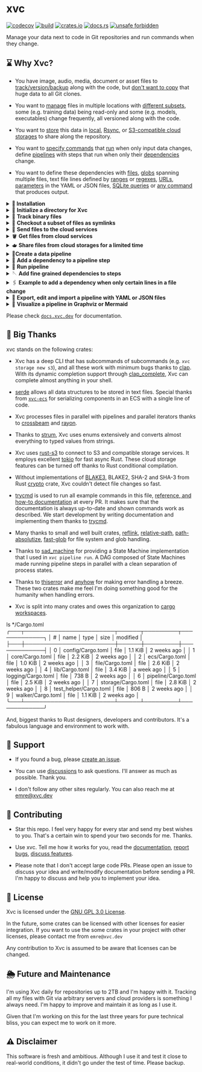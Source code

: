 # xvc

[![codecov](https://codecov.io/gh/iesahin/xvc/branch/main/graph/badge.svg?token=xa3ru5KhRq)](https://codecov.io/gh/iesahin/xvc)
[![build](https://img.shields.io/github/actions/workflow/status/iesahin/xvc/rust.yml?branch=main)](https://github.com/iesahin/xvc/actions/workflows/rust.yml)
[![crates.io](https://img.shields.io/crates/v/xvc)](https://crates.io/crates/xvc)
[![docs.rs](https://img.shields.io/docsrs/xvc)](https://docs.rs/xvc/)
[![unsafe forbidden](https://img.shields.io/badge/unsafe-forbidden-success.svg)](https://github.com/rust-secure-code/safety-dance/)

Manage your data next to code in Git repositories and run commands when they change. 

## ⌛ Why Xvc?

- You have image, audio, media, document or asset files to
[track/version/backup][xvc-file-track] along with the code, but [don't want to
copy][xvc-file-recheck] that huge data to all Git clones.

- You want to [manage][xvc-file-list] files in multiple locations with
[different subsets][xvc-file-copy], some (e.g. training data) being read-only
and some (e.g. models, executables) change frequently, all versioned along with
the code. 

- You want to [store][xvc-s-n] this data in [local][xvc-s-n-local],
[Rsync][xvc-s-n-rsync], or [S3-compatible cloud storages][xvc-s-n-s3] to share
along the repository. 

- You want to [specify commands][xvc-p-s-n] that [run][xvc-p-r] when
only input data changes, define [pipelines][xvc-p-n] with steps that
run when only their [dependencies][xvc-p-s-d] change.

- You want to define these dependencies with
[files][xvc-p-s-d-file],
[globs][xvc-p-s-d-glob] spanning multiple files, text file
lines defined by [ranges][xvc-p-s-d-line] or
[regexes][xvc-p-s-d-line],
[URLs][xvc-p-s-d-url],
[parameters][xvc-p-s-d-params] in the YAML or JSON files,
[SQLite queries][xvc-p-s-d-sqlite] or [any
command][xvc-p-s-d-generic] that produces output. 

<details>
  <summary> <strong> 🔽 Installation</strong></summary>

You can get the binary files for Linux, macOS, and Windows from [releases]
page. Extract and copy the file to your `$PATH`.


Alternatively, if you have Rust [installed], you can build xvc:

```shell
$ cargo install xvc
```


If you want to use Xvc with Python console and Jupyter notebooks, you can also
install it with `pip`:

```shell
$ pip install xvc
```

Note that pip installation doesn't make `xvc` available as a shell command.
Please see [xvc.py] for details.


### Completions

Xvc supports dynamic completions for bash, zsh, elvish, fish and powershell. For example, run the following to add completions for bash:

```bash
echo "source <(COMPLETE=bash xvc)" >> ~/.bashrc
```

See [completions] section in the docs for others.

</details>

<details>
  <summary>🚀
    <strong> Initialize a directory for Xvc</strong>
  </summary>

```bash
$ xvc init
```

[This command][xvc-init] initializes the `.xvc/` directory and adds a
`.xvcignore` file for specifying paths you wish to hide from Xvc.

  > 💡
  > Git is **not required** to run Xvc. However running Xvc with Git is usually
  > a good idea. Xvc can stage/commit metadata files (under `.xvc/`) used to
  > track binary files and you can use branches for versioning as well. By
  > default, you won't have to deal with Git commands to commit these metadata
  > files. Xvc can manage the files it updates and hides your binary files from
  > Git by default. 
  > 
  > If you don't want to use Xvc with Git, use `--no-git` option when
  > initializing.

</details>

<details>
  <summary>
    👣
    <strong>Track binary files</strong>
  </summary>

Add your data files and directories for tracking:

```shell
$ xvc file track my-data/
```

[This command][xvc-file-track] calculates content
hashes for data (using BLAKE-3, by default) and records them. Files are moved
to content-addressed directories under `.xvc/b3`. Then they are copied to the
workspace. 

  > 💡**Tip**:
  > You can specify different [recheck (checkout)
  > methods][xvc-file-recheck] for files and
  > directories depending on your use case. Symlinks and hardlinks to the
  > files under Xvc cache don't consume additional space but they are readonly.
  > You can also use (copy-on-write) reflinks if your file system supports it
  > and Xvc is built with `reflink` feature. 

</details>

<details>
<summary>🫧 
    <strong>Checkout a subset of files as symlinks</strong>
</summary>

You can [copy][xvc-file-copy] and [recheck][xvc-file-recheck] (checkout)
subsets of files from Xvc cache as symlinks to create multiple _views_. This is
useful when you need a read-only access that won't consume additional space.

```bash
$ xvc file copy my-data/ another-view-to-my-data/
$ xvc file recheck another-view-to-my-data/ --as symlink
```

  > 💡
  > [`xvc file copy`][xvc-file-copy] and [`xvc file move`][xvc-file-move]
  > doesn't require file contents to be available. Xvc works only with their
  > metadata and you can organize files without their content copied to
  > workspace or cache. 
  
  > 💡 If you installed [completions] to your shell, Xvc completes file names
  > even if they are not available in your local paths.

</details>



<details>
  <summary> 🌁 
    <strong>Send files to the cloud services</strong>
  </summary>

Configure a cloud storage to share the files you track with Xvc.

```shell
$ xvc storage new s3 --name my-storage --region us-east-1 --bucket-name xvc
```

You can send the files to this storage.

```shell
$ xvc file send --to my-storage
```

You can also send a subset of the files.

```shell
$ xvc file send 'my-data/training/*' --to my-storage
```

Xvc [supports][xvc-s-n] [external directories][xvc-s-n-local],
[Rsync][xvc-s-n-rsync], [AWS S3][xvc-s-n-s3], [Google Cloud
Storage][xvc-s-n-gcs], [MinIO][xvc-s-n-minio], [Cloudflare R2][xvc-s-n-r2],
[Wasabi][xvc-s-n-wasabi], [Digital Ocean Spaces][xvc-s-n-do]. Please [create an
issue]
if you want Xvc to support another cloud storage service.

> 💡 Xvc also supports any command to upload/download files. If your favorite
> service is not listed or you want to use another tool (s5cmd, rclone, etc.),
> you can specify a [generic][xvc-s-n-generic] storage by supplying shell
> commands to upload and download. 

> 📌 **Important**:
> Xvc never stores credentials to your connections and expects them to be
> available in the environment. It _never_ makes network requests (for
> tracking, statistics, etc.) without your knowledge. You can [compile] without
> cloud connection support in case you want to make sure that it makes no
> connections to outside services.

</details>

<details>
  <summary> 🪣 
    <strong>Get files from cloud services</strong>
  </summary>

When you (or someone else) want to access these files later, you can clone the
Git repository and [get the files][xvc-file-bring] from the storage.

```shell
$ git clone https://example.com/my-machine-learning-project
Cloning into 'my-machine-learning-project'...

$ cd my-machine-learning-project
$ xvc file bring my-data/ --from my-storage

```

This approach ensures convenient access to files from the shared storage when
needed.

  > 💡**Tip**:
  > You don't have to reconfigure the storage after cloning, but you need to
  > have valid credentials as environment variables to access the storage. Xvc
  > never stores any credentials.

</details>

<details>
  <summary> 🫖
    <strong>Share files from cloud storages for a limited time</strong> 
  </summary>
  
  You can share Xvc tracked files from S3 compatible storages for a specified period.

```shell
$ xvc file share --storage my-storage dir-0001/file-0001.bin --duration 1h
https://my-storage.s3.eu-central-1.amazonaws.com/xvc....
```

You can share the link with others and they will be able to access to the file
hour. The default period is 24 hours.

</details>

<details>
<summary> 🥤<strong>Create a data pipeline</strong></summary>

Suppose you have a script to preprocess files in a directory and you want to
run this when the files in `my-data/train` directory changes. We first define a
step in the pipeline that will run the script.

```bash
$ xvc pipeline step new --step-name preprocess --command 'python3 src/preprocess.py'
```

Each command is associated with a step and each step has a command.

</details>

<details>
<summary> 🔗 <strong>Add a dependency to a pipeline step</strong></summary>

When we want to create a dependency for a command, we use [`xvc pipeline step
dependency`][xvc-pipeline-step-dependency] command with various parameters. 

We want to define to dependencies for the `preprocess` step we created previously. 
We'll make `preprocess` step to depend on:

- The `src/preprocess.py` source file itself, so when we change the script, we'll run the step again

```bash
$ xvc pipeline step dependency --step-name preprocess --file src/preprocess.py
```

- `data/raw/*.jpg` files that the script works on.

```bash
$ xvc pipeline step dependency -s preprocess --glob 'data/raw/*jpg'
```

> ⚠️ Most of the shells expand globs before running the command, so you need to
> quote glob to pass these as strings without expansion. Xvc expands these
> globs itself. 

</details>

<details>
<summary> 🛝 <strong>Run pipeline</strong></summary>

After you define the pipeline, you can run it by:

```bash
$ xvc pipeline run
[DONE] preprocess (python3 src/preprocess.py)
[OUT] [preprocess] 
...

[DONE] preprocess (python3 src/preprocess.py)

```

> 💡 Xvc runs pipeline steps in parallel if they are not interdependent. You
> can specify the maximum number of parallel processes.

</details>

<details>
  <summary> 🪡 
    <strong>Add fine grained dependencies to steps</strong>
  </summary>

Xvc allows many kinds of dependencies: 

- Steps can explicitly depend on [other steps][xvc-p-s-d-step] when they are required to run serially. 

- Steps can depend on [single files][xvc-p-s-d-file] or groups of files defined
by [globs][xvc-p-s-d-glob]. For globs, you can also get which files are added,
deleted or updated with [glob-items][xvc-p-s-d-glob-items].

  > 💡 Similar to Git, Xvc doesn't track directories per se. You can define
  > glob dependencies that describe files in directory like `dir/*` when you
  > want to track all files in in. 


- You can specify steps to depend only to a subset of lines in a file with
[line ranges][xvc-p-s-d-line] or [regular expressions][xvc-p-s-d-regex]. You
can also get which lines are added, deleted or updated with more granular
[line-items][xvc-p-s-d-line-items] or [regex-items][xvc-p-s-d-regex-items]
dependencies. 

- If you track (hyper)parameters for building/model training process in JSON or
YAML files, you can specify steps to [depend on these parameters][xvc-p-s-d-params]. 

- If you want your steps to run when an HTTP(S) URL's content change, you can
specify this with [URL dependencies][xvc-p-s-d-url]


- If you want your step to run when the output from an SQLite query change, you can specify it with [SQLite dependencies.][xvc-p-s-d-sqlite]

- If none of the dependency types are fit for your needs, you can also specify a [command][xvc-p-s-d-generic] that will be run to check if a step is invalidated. 

  </details>

<details>
<summary> 🖇️ <strong>Example to add a dependency when only certain lines in a file change</strong></summary>

Suppose you have a list of IQ scores in a file. 

```csv
Ada Harris,128
Alan Thompson,125
Brian Shaffer,122
Brian Wilson,94
Dr. Brittany Chang,103
Brittany Smith,104
David Brown,113
Emily Davis,97
Grace White,130
James Taylor,101
Dr. Jane Doe,105
Jessica Lee,102
John Smith,110
Laura Martinez,110
Dr. Linus Martin,118
Mallory Johnson,105
Mallory Payne MD,99
Margaret Clark,122
Michael Johnson,92
Robert Anderson,105
Sarah Wilson,104
Sherry Brown,115
Sherry Leonard,117
Susan Davis,107
Dr. Susan Swanson,132
```


We're only interested in the IQ scores of those with _Dr._ in front of
their names. Let's create a regex search dependency to run a command when only
a line with a _Dr._ title is added to the file. 


Our command will be collecting all lines with an initial _Dr._ to another file. 

```bash
$ xvc pipeline step new --step-name dr-iq --command 'echo "${XVC_ADDED_REGEX_ITEMS}" >> dr-iq-scores.csv '
$ xvc pipeline step dependency --step-name dr-iq --regex-items 'iq-scores.csv:/^Dr\..*'
```

The first line specifies a command, when run writes `${XVC_ADDED_REGEX_ITEMS}`
environment variable to `dr-iq-scores.csv` file.

The second line specifies the dependency which will also populate the
`${XVC_ADDED_REGEX_ITEMS}` environment variable in the command.

Some dependency types like [regex items][xvc-p-s-d-regex-items], [line
items][xvc-p-s-d-line-items] and [glob items][xvc-p-s-d-glob-items] inject
environment variables to the shells running the step commands. If you have
thousands of files specified by a glob, but want to run a script only on the
added files after the last run, you can use these environment variables.

When you run the pipeline, a file named `dr-iq-scores.csv` will be created. 

```bash
$ xvc pipeline run
[DONE] dr-iq (echo "${XVC_ADDED_REGEX_ITEMS}" >> dr-iq-scores.csv )

$ cat dr-iq-scores.csv
Dr. Brittany Chang,103
Dr. Jane Doe,105
Dr. Linus Martin,118
Dr. Susan Swanson,132

```

When the file changes, e.g. another line matching the dependency regex added
to the `iq-scores.csv` file, the command will add to
`dr-iq-scores.csv` file.

```bash
$ zsh -cl 'echo "Dr. John Doe,123" >> iq-scores.csv'

$ xvc pipeline run
[DONE] dr-iq (echo "${XVC_ADDED_REGEX_ITEMS}" >> dr-iq-scores.csv )

$ cat dr-iq-scores.csv
Dr. Brian Shaffer,122
Dr. Brittany Chang,82
Dr. Mallory Payne MD,70
Dr. Sherry Leonard,93
Dr. Susan Swanson,81
Dr. John Doe,123

```

Note that, `${XVC_ADDED_REGEX_ITEMS}` has only the added lines, not all of the
lines the regex match. So, we can just work on the added elements, without
rerunning the commands for all matching elements. 

</details>

<details>
  <summary> 🛃 
      <strong>Export, edit and import a pipeline with YAML or JSON files</strong>
    </summary>

Unlike some other tools, Xvc doesn't require (or allow) to specify pipelines in
YAML files. Nevertheless, you can [export][xvc-p-e] and [import][xvc-p-i] the pipeline to JSON or
YAML to edit in your editor. You can fix typos in commands, remove steps
completely, or duplicate the pipeline with a new name this way. 


```bash
$ xvc pipeline export --file my-pipeline.json

$ cat my-pipeline.json
{
  "name": "default",
  "steps": [
    {
      "command": "python3 -m pip install --quiet --user -r requirements.txt",
      "dependencies": [
        {
          "File": {
            "content_digest": {
              "algorithm": "Blake3",
              "digest": [
                43,
                86,
                244,
                111,
                13,
                243,
                28,
                110,
                140,
                213,
                105,
                20,
                239,
                62,
                73,
                75,
                13,
                146,
                82,
                17,
                148,
                152,
                66,
                86,
                154,
                230,
                154,
                246,
                213,
                214,
                40,
                119
              ]
            },
            "path": "requirements.txt",
            "xvc_metadata": {
              "file_type": "File",
              "modified": {
                "nanos_since_epoch": [..],
                "secs_since_epoch": [..]
              },
              "size": 14
            }
          }
        }
      ],
      "invalidate": "ByDependencies",
      "name": "install-deps",
      "outputs": []
    },
    {
      "command": "python3 generate_data.py",
      "dependencies": [
        {
          "Step": {
            "name": "install-deps"
          }
        }
      ],
      "invalidate": "ByDependencies",
      "name": "generate-data",
      "outputs": []
    },
    {
      "command": "echo /"${XVC_ADDED_REGEX_ITEMS}/" >> dr-iq-scores.csv ",
      "dependencies": [
        {
          "RegexItems": {
            "lines": [
              "Dr. Brian Shaffer,122",
              "Dr. Susan Swanson,81",
              "Dr. Brittany Chang,82",
              "Dr. Mallory Payne MD,70",
              "Dr. Sherry Leonard,93",
              "Dr. Albert Einstein,144"
            ],
            "path": "iq-scores.csv",
            "regex": "^Dr//..*",
            "xvc_metadata": {
              "file_type": "File",
              "modified": {
                "nanos_since_epoch": [..],
                "secs_since_epoch": [..]
              },
              "size": 19021
            }
          }
        }
      ],
      "invalidate": "ByDependencies",
      "name": "dr-iq",
      "outputs": [
        {
          "File": {
            "path": "dr-iq-scores.csv"
          }
        }
      ]
    },
    {
      "command": "python3 visualize.py",
      "dependencies": [
        {
          "File": {
            "content_digest": null,
            "path": "dr-iq-scores.csv",
            "xvc_metadata": null
          }
        }
      ],
      "invalidate": "ByDependencies",
      "name": "visualize",
      "outputs": []
    }
  ],
  "version": 1,
  "workdir": ""
}
```

After you edit the file with changes, you can import the file to check its
consistency and update the pipeline definition. 

```bash
$ xvc pipeline import --file my-pipeline.json --overwrite
```

</details>

<details>
  <summary> 🎋 
      <strong>Visualize a pipeline in Graphviz or Mermaid</strong>
  </summary>

You can get the pipeline in Graphviz DOT format to convert to an image.

```bash
$ zsh -cl 'xvc pipeline dag --format graphviz | dot -opipeline.png'

```

You can also ask for a [mermaid] diagram;


```bash
xvc pipeline dag --format mermaid
flowchart TD
    n0["preprocess"]
    n1["data/*"] --> n0
    n2["train"]
    n0["preprocess"] --> n2

```

You can embed this output in Markdown files, Github PRs or Jupyter notebooks.

```mermaid
flowchart TD
    n0["preprocess"]
    n1["data/*"] --> n0
    n2["train"]
    n0["preprocess"] --> n2
```

</details>

Please check [`docs.xvc.dev`][docs] for documentation.

## 🤟 Big Thanks

xvc stands on the following crates:

- Xvc has a deep CLI that has subcommands of subcommands (e.g. `xvc storage new
s3`), and all these work with minimum bugs thanks to [clap]. With its dynamic
completion support through [clap_complete], Xvc can complete almost anything in
your shell. 

- [serde] allows all data structures to be stored in text files. Special thanks
from [`xvc-ecs`] for serializing components in an ECS with a single line of
code.

- Xvc processes files in parallel with pipelines and parallel iterators thanks
to [crossbeam] and [rayon].

- Thanks to [strum], Xvc uses enums extensively and converts almost everything
to typed values from strings.

- Xvc uses [rust-s3] to connect to S3 and compatible storage services. It
employs excellent [tokio] for fast async Rust. These cloud storage features can
be turned off thanks to Rust conditional compilation.

- Without implementations of [BLAKE3], BLAKE2, SHA-2 and SHA-3 from Rust
[crypto] crate, Xvc couldn't detect file changes so fast.

- [trycmd] is used to run all example commands in this file, [reference, and
how-to documentation][docs] at every PR. It makes sure that the documentation
is always up-to-date and shown commands work as described. We start development
by writing documentation and implementing them thanks to [trycmd].

- Many thanks to small and well built crates, [reflink], [relative-path],
[path-absolutize], [fast-glob] for file system and glob handling.

- Thanks to [sad_machine] for providing a State Machine implementation that I
used in `xvc pipeline run`. A DAG composed of State Machines made running
pipeline steps in parallel with a clean separation of process states.

- Thanks to [thiserror] and [anyhow] for making error handling a breeze. These
two crates make me feel I'm doing something good for the humanity when handling
errors.

- Xvc is split into many crates and owes this organization to [cargo workspaces].

ls */Cargo.toml
╭───┬────────────────────────┬──────┬─────────┬─────────────╮
│ # │          name          │ type │  size   │  modified   │
├───┼────────────────────────┼──────┼─────────┼─────────────┤
│ 0 │ config/Cargo.toml      │ file │ 1.1 KiB │ 2 weeks ago │
│ 1 │ core/Cargo.toml        │ file │ 2.2 KiB │ 2 weeks ago │
│ 2 │ ecs/Cargo.toml         │ file │ 1.0 KiB │ 2 weeks ago │
│ 3 │ file/Cargo.toml        │ file │ 2.6 KiB │ 2 weeks ago │
│ 4 │ lib/Cargo.toml         │ file │ 3.4 KiB │ a week ago  │
│ 5 │ logging/Cargo.toml     │ file │   738 B │ 2 weeks ago │
│ 6 │ pipeline/Cargo.toml    │ file │ 2.5 KiB │ 2 weeks ago │
│ 7 │ storage/Cargo.toml     │ file │ 2.8 KiB │ 2 weeks ago │
│ 8 │ test_helper/Cargo.toml │ file │   806 B │ 2 weeks ago │
│ 9 │ walker/Cargo.toml      │ file │ 1.1 KiB │ 2 weeks ago │
╰───┴────────────────────────┴──────┴─────────┴─────────────╯

[crossbeam]: https://docs.rs/crossbeam/
[cargo workspaces]: https://crates.io/crates/cargo-workspaces
[rayon]: https://docs.rs/rayon/
[strum]: https://docs.rs/strum/
[clap]: https://docs.rs/clap/
[clap_complete]: https://docs.rs/clap_complete/
[serde]: https://serde.rs
[blake3]: https://docs.rs/blake3/
[crypto]: https://docs.rs/rust-crypto/
[reflink]: https://docs.rs/reflink/
[relative-path]: https://docs.rs/relative-path/
[path-absolutize]: https://docs.rs/path-absolutize/
[fast-glob]: https://docs.rs/fast-glob/
[trycmd]: https://docs.rs/trycmd/
[sad_machine]: https://docs.rs/sad_machine/
[thiserror]: https://docs.rs/thiserror/
[anyhow]: https://docs.rs/anyhow/
[rust-s3]: https://docs.rs/rust-s3/
[`xvc-ecs`]: https://docs.rs/xvc-ecs/
[tokio]: https://tokio.rs
[Rust]: https://rust-lang.org

And, biggest thanks to Rust designers, developers and contributors. It's a
fabulous language and environment to work with.

## 🚁 Support

- If you found a bug, please [create an issue]. 

- You can use [discussions] to ask questions. I'll answer as much as possible.
Thank you.

- I don't follow any other sites regularly. You can also reach me at
[emre@xvc.dev](mailto:emre@xvc.dev)

## 👐 Contributing

- Star this repo. I feel very happy for every star and send my best wishes to
you. That's a certain win to spend your two seconds for me. Thanks. 

- Use xvc. Tell me how it works for you, read the [documentation][docs],
[report bugs][create an issue], [discuss features][discussions].

- Please note that I don't accept large code PRs. Please open an issue to
discuss your idea and write/modify documentation before sending a PR. I'm
happy to discuss and help you to implement your idea. 

## 📜 License

Xvc is licensed under the [GNU GPL 3.0
License](https://github.com/iesahin/xvc/blob/main/LICENSE). 

In the future, some crates can be licensed with other licenses for easier
integration. If you want to use the some crates in your project with other
licenses, please contact me from `emre@xvc.dev`

Any contribution to Xvc is assumed to be aware that licenses can be changed.

## 🌦️ Future and Maintenance

I'm using Xvc daily for repositories up to 2TB and I'm happy with it. Tracking
all my files with Git via arbitrary servers and cloud providers is something I
always need. I'm happy to improve and maintain it as long as I use it.

Given that I'm working on this for the last three years for pure technical bliss,
you can expect me to work on it more.

## ⚠️ Disclaimer

This software is fresh and ambitious. Although I use it and test it close to
real-world conditions, it didn't go under the test of time. Please backup.

[discussions]: https://github.com/iesahin/xvc/discussions
[compile]: https://docs.xvc.dev/intro/compile-without-default-features
[completions]: https://docs.xvc.dev/intro/completions
[create an issue]: https://github.com/iesahin/xvc/issues?q=sort%3Aupdated-desc+is%3Aissue+is%3Aopen
[docs]: https://docs.xvc.dev
[installed]: https://www.rust-lang.org/tools/install
[mermaid]: https://mermaid.js.org
[releases]: https://github.com/iesahin/xvc/releases/latest

[xvc-file-bring]: https://docs.xvc.dev/ref/xvc-file-bring
[xvc-file-copy]: https://docs.xvc.dev/ref/xvc-file-copy
[xvc-file-list]: https://docs.xvc.dev/ref/xvc-file-list
[xvc-file-move]: https://docs.xvc.dev/ref/xvc-file-move
[xvc-file-recheck]: https://docs.xvc.dev/ref/xvc-file-recheck
[xvc-file-send]: https://docs.xvc.dev/ref/xvc-file-send
[xvc-file-track]: https://docs.xvc.dev/ref/xvc-file-track
[xvc-init]: https://docs.xvc.dev/ref/xvc-init

[xvc-p-e]:  https://docs.xvc.dev/ref/xvc-pipeline-export
[xvc-p-i]:  https://docs.xvc.dev/ref/xvc-pipeline-import
[xvc-p-n]: https://docs.xvc.dev/ref/xvc-pipeline-new
[xvc-p-r]: https://docs.xvc.dev/ref/xvc-pipeline-run
[xvc-p-s-d-file]: https://docs.xvc.dev/ref/xvc-pipeline-step-dependency#file
[xvc-p-s-d-generic]: https://docs.xvc.dev/ref/xvc-pipeline-step-dependency#generic
[xvc-p-s-d-glob-items]: https://docs.xvc.dev/ref/xvc-pipeline-step-dependency#glob-items
[xvc-p-s-d-glob]: https://docs.xvc.dev/ref/xvc-pipeline-step-dependency#glob
[xvc-p-s-d-line-items]: https://docs.xvc.dev/ref/xvc-pipeline-step-dependency#line-items
[xvc-p-s-d-line]: https://docs.xvc.dev/ref/xvc-pipeline-step-dependency#line
[xvc-p-s-d-params]: https://docs.xvc.dev/ref/xvc-pipeline-step-dependency#hyper-parameter
[xvc-p-s-d-regex-items]: https://docs.xvc.dev/ref/xvc-pipeline-step-dependency#regex-items
[xvc-p-s-d-regex]: https://docs.xvc.dev/ref/xvc-pipeline-step-dependency#regex
[xvc-p-s-d-sqlite]: https://docs.xvc.dev/ref/xvc-pipeline-step-dependency#sqlite-query-dependency
[xvc-p-s-d-step]: https://docs.xvc.dev/ref/xvc-pipeline-step-dependency#step
[xvc-p-s-d-url]: https://docs.xvc.dev/ref/xvc-pipeline-step-dependency#url-dependencies
[xvc-p-s-d]: https://docs.xvc.dev/ref/xvc-pipeline-step-dependency
[xvc-p-s-n]: https://docs.xvc.dev/ref/xvc-pipeline-step-new

[xvc-s-n-do]: https://docs.xvc.dev/ref/xvc-storage-new-digital-ocean
[xvc-s-n-gcs]: https://docs.xvc.dev/ref/xvc-storage-new-gcs
[xvc-s-n-generic]: https://docs.xvc.dev/ref/xvc-storage-new-generic
[xvc-s-n-local]: https://docs.xvc.dev/ref/xvc-storage-new-local
[xvc-s-n-minio]: https://docs.xvc.dev/ref/xvc-storage-new-minio
[xvc-s-n-r2]: https://docs.xvc.dev/ref/xvc-storage-new-r2
[xvc-s-n-rsync]: https://docs.xvc.dev/ref/xvc-storage-new-rsync
[xvc-s-n-s3]: https://docs.xvc.dev/ref/xvc-storage-new-s3
[xvc-s-n-wasabi]: https://docs.xvc.dev/ref/xvc-storage-new-wasabi 
[xvc-s-n]: https://docs.xvc.dev/ref/xvc-storage-new 
[xvc.py]: https://github.com/iesahin/xvc.py
